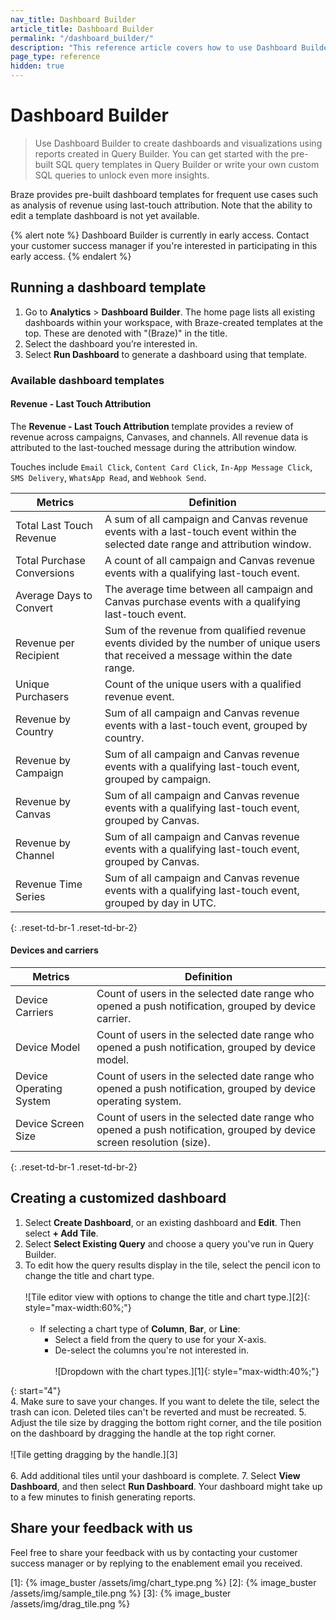 ```yaml
---
nav_title: Dashboard Builder
article_title: Dashboard Builder
permalink: "/dashboard_builder/"
description: "This reference article covers how to use Dashboard Builder to create dashboards and visualizations using reports created in Query Builder."
page_type: reference
hidden: true
---
```


# Dashboard Builder

> Use Dashboard Builder to create dashboards and visualizations using reports created in Query Builder. You can get started with the pre-built SQL query templates in Query Builder or write your own custom SQL queries to unlock even more insights.

Braze provides pre-built dashboard templates for frequent use cases such as analysis of revenue using last-touch attribution. Note that the ability to edit a template dashboard is not yet available.

{% alert note %}
Dashboard Builder is currently in early access. Contact your customer success manager if you're interested in participating in this early access.
{% endalert %}

## Running a dashboard template

1. Go to **Analytics** > **Dashboard Builder**. The home page lists all existing dashboards within your workspace, with Braze-created templates at the top. These are denoted with "(Braze)" in the title.
2. Select the dashboard you’re interested in.
3. Select **Run Dashboard** to generate a dashboard using that template.

### Available dashboard templates

#### Revenue - Last Touch Attribution

The **Revenue - Last Touch Attribution** template provides a review of revenue across campaigns, Canvases, and channels. All revenue data is attributed to the last-touched message during the attribution window.

Touches include `Email Click`, `Content Card Click`, `In-App Message Click`, `SMS Delivery`, `WhatsApp Read`, and `Webhook Send`.

| Metrics | Definition |
| --- | --- |
| Total Last Touch Revenue | A sum of all campaign and Canvas revenue events with a last-touch event within the selected date range and attribution window. |
| Total Purchase Conversions | A count of all campaign and Canvas revenue events with a qualifying last-touch event. |
| Average Days to Convert | The average time between all campaign and Canvas purchase events with a qualifying last-touch event. |
| Revenue per Recipient | Sum of the revenue from qualified revenue events divided by the number of unique users that received a message within the date range. |
| Unique Purchasers | Count of the unique users with a qualified revenue event. |
| Revenue by Country | Sum of all campaign and Canvas revenue events with a last-touch event, grouped by country. |
| Revenue by Campaign | Sum of all campaign and Canvas revenue events with a qualifying last-touch event, grouped by campaign. |
| Revenue by Canvas | Sum of all campaign and Canvas revenue events with a qualifying last-touch event, grouped by Canvas. |
| Revenue by Channel | Sum of all campaign and Canvas revenue events with a qualifying last-touch event, grouped by Canvas. | 
| Revenue Time Series | Sum of all campaign and Canvas revenue events with a qualifying last-touch event, grouped by day in UTC. |
{: .reset-td-br-1 .reset-td-br-2}

#### Devices and carriers

| Metrics | Definition |
| --- | --- |
| Device Carriers | Count of users in the selected date range who opened a push notification, grouped by device carrier. |
| Device Model | Count of users in the selected date range who opened a push notification, grouped by device model. |
| Device Operating System | Count of users in the selected date range who opened a push notification, grouped by device operating system. |
| Device Screen Size | Count of users in the selected date range who opened a push notification, grouped by device screen resolution (size). |
{: .reset-td-br-1 .reset-td-br-2}

## Creating a customized dashboard

1. Select **Create Dashboard**, or an existing dashboard and **Edit**. Then select **+ Add Tile**.
2. Select **Select Existing Query** and choose a query you've run in Query Builder.
3. To edit how the query results display in the tile, select the pencil icon to change the title and chart type.<br><br>![Tile editor view with options to change the title and chart type.][2]{: style="max-width:60%;"}<br><br>
    - If selecting a chart type of **Column**, **Bar**, or **Line**:
        - Select a field from the query to use for your X-axis.
        - De-select the columns you're not interested in.<br><br>![Dropdown with the chart types.][1]{: style="max-width:40%;"}

{: start="4"}        
4. Make sure to save your changes. If you want to delete the tile, select the trash can icon. Deleted tiles can't be reverted and must be recreated.
5. Adjust the tile size by dragging the bottom right corner, and the tile position on the dashboard by dragging the handle at the top right corner.<br><br>![Tile getting dragging by the handle.][3]<br><br>
6. Add additional tiles until your dashboard is complete.
7. Select **View Dashboard**, and then select **Run Dashboard**. Your dashboard might take up to a few minutes to finish generating reports.

## Share your feedback with us

Feel free to share your feedback with us by contacting your customer success manager or by replying to the enablement email you received.

[1]: {% image_buster /assets/img/chart_type.png %}
[2]: {% image_buster /assets/img/sample_tile.png %}
[3]: {% image_buster /assets/img/drag_tile.png %}